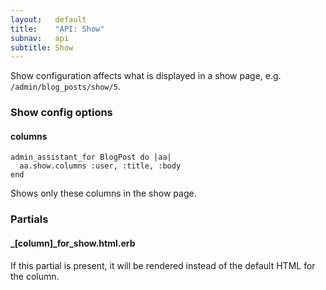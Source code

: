 ```yaml
---
layout:   default
title:    "API: Show"
subnav:   api
subtitle: Show
---
```


Show configuration affects what is displayed in a show page, e.g. `/admin/blog_posts/show/5`.

### Show config options

#### columns

    admin_assistant_for BlogPost do |aa|
      aa.show.columns :user, :title, :body
    end

Shows only these columns in the show page.

### Partials

#### \_\[column\]\_for_show.html.erb

If this partial is present, it will be rendered instead of the default HTML for the column.
